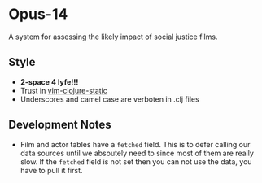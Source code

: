 # Opus-14

A system for assessing the likely impact of social justice films.

## Style

- **2-space 4 lyfe!!!**
- Trust in [vim-clojure-static](https://github.com/guns/vim-clojure-static)
- Underscores and camel case are verboten in .clj files

## Development Notes

- Film and actor tables have a `fetched` field. This is to defer calling our
  data sources until we absoutely need to since most of them are really slow.
  If the `fetched` field is not set then you can not use the data, you have to
  pull it first.
